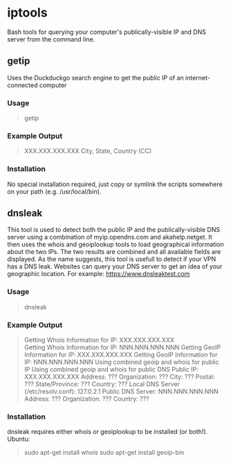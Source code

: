 # iptools
Bash tools for querying your computer's publically-visible IP and DNS server from the command line.

## getip
Uses the Duckduckgo search engine to get the public IP of an internet-connected computer
### Usage
> getip
### Example Output
> XXX.XXX.XXX.XXX
> City, State, Country (CC)
### Installation
No special installation required, just copy or symlink the scripts somewhere on your path (e.g. /usr/local/bin).

## dnsleak
This tool is used to detect both the public IP and the publically-visible DNS server using a combination of myip.opendns.com and akahelp.netget. It then uses the whois and geoiplookup tools to load geographical information about the two IPs. The two results are combined and all available fields are displayed. 
As the name suggests, this tool is usefull to detect if your VPN has a DNS leak. Websites can query your DNS server to get an idea of your geographic location. For example: https://www.dnsleaktest.com

### Usage
> dnsleak
### Example Output
> Getting Whois Information for IP: XXX.XXX.XXX.XXX  
> Getting Whois Information for IP: NNN.NNN.NNN.NNN 
> Getting GeoIP Information for IP: XXX.XXX.XXX.XXX 
> Getting GeoIP Information for IP: NNN.NNN.NNN.NNN 
> Using combined geoip and whois for public IP
> Using combined geoip and whois for public DNS
> Public IP: XXX.XXX.XXX.XXX 
>         Address: ??? 
>         Organization: ??? 
>         City: ???
>         Postal: ???
>         State/Province: ???
>         Country: ???
> Local DNS Server (/etc/resolv.conf): 127.0.2.1
> Public DNS Server: NNN.NNN.NNN.NNN
>         Address: ??? 
>         Organization: ??? 
>         Country: ???
 
### Installation
dnsleak requires either whois or geoiplookup to be installed (or both!). 
Ubuntu:
> sudo apt-get install whois
> sudo apt-get install geoip-bin 
